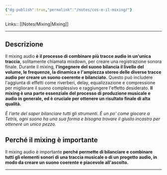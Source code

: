 ```yaml
---
{"dg-publish":true,"permalink":"/notes/cos-e-il-mixing/"}
---
```


Links:: [[Notes/Mixing\|Mixing]]

---
## Descrizione

Il mixing audio **è il processo di combinare più tracce audio in un'unica traccia**, solitamente chiamata mixdown, per creare una registrazione sonora finale. Durante il mixing, **l'ingegnere del suono bilancia il livello del volume, le frequenze, la dinamica e l'ampiezza stereo delle diverse tracce audio per creare un suono coerente e bilanciato.** Questo può includere l'aggiunta di effetti come riverberi, delay, equalizzazione e compressione per migliorare il suono complessivo e raggiungere l'effetto desiderato. **Il mixing è una parte essenziale del processo di produzione musicale e audio in generale, ed è cruciale per ottenere un risultato finale di alta qualità.**

_È l'arte del saper bilanciare tutti gli strumenti. È un po' come giocare a Tetris, ogni suono ha una sua forma e bisogna trovare il giusto incastro per ottenere un unico pezzo._


## Perché il mixing è importante 

Il mixing audio è importante **perché permette di bilanciare e combinare tutti gli elementi sonori di una traccia musicale o di un progetto audio, in modo da creare un suono coerente e piacevole all'ascolto.** 





---
